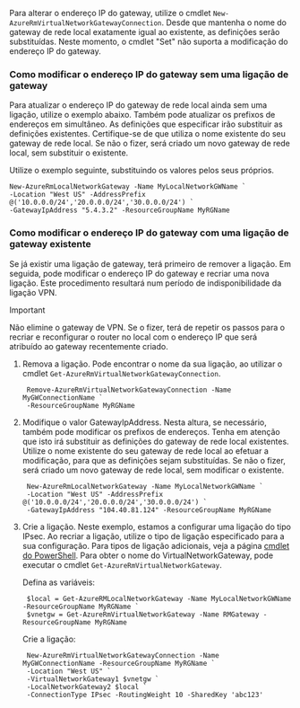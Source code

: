 Para alterar o endereço IP do gateway, utilize o cmdlet `New-AzureRmVirtualNetworkGatewayConnection`. Desde que mantenha o nome do gateway de rede local exatamente igual ao existente, as definições serão substituídas. Neste momento, o cmdlet "Set" não suporta a modificação do endereço IP do gateway.

### <a name="gwipnoconnection"></a>Como modificar o endereço IP do gateway sem uma ligação de gateway
Para atualizar o endereço IP do gateway de rede local ainda sem uma ligação, utilize o exemplo abaixo. Também pode atualizar os prefixos de endereços em simultâneo. As definições que especificar irão substituir as definições existentes. Certifique-se de que utiliza o nome existente do seu gateway de rede local. Se não o fizer, será criado um novo gateway de rede local, sem substituir o existente.

Utilize o exemplo seguinte, substituindo os valores pelos seus próprios.

    New-AzureRmLocalNetworkGateway -Name MyLocalNetworkGWName `
    -Location "West US" -AddressPrefix @('10.0.0.0/24','20.0.0.0/24','30.0.0.0/24') `
    -GatewayIpAddress "5.4.3.2" -ResourceGroupName MyRGName


### <a name="gwipwithconnection"></a>Como modificar o endereço IP do gateway com uma ligação de gateway existente
Se já existir uma ligação de gateway, terá primeiro de remover a ligação. Em seguida, pode modificar o endereço IP do gateway e recriar uma nova ligação. Este procedimento resultará num período de indisponibilidade da ligação VPN.

> [!IMPORTANT]
> Não elimine o gateway de VPN. Se o fizer, terá de repetir os passos para o recriar e reconfigurar o router no local com o endereço IP que será atribuído ao gateway recentemente criado.
> 
> 

1. Remova a ligação. Pode encontrar o nome da sua ligação, ao utilizar o cmdlet `Get-AzureRmVirtualNetworkGatewayConnection`.
   
        Remove-AzureRmVirtualNetworkGatewayConnection -Name MyGWConnectionName `
        -ResourceGroupName MyRGName
2. Modifique o valor GatewayIpAddress. Nesta altura, se necessário, também pode modificar os prefixos de endereços. Tenha em atenção que isto irá substituir as definições do gateway de rede local existentes. Utilize o nome existente do seu gateway de rede local ao efetuar a modificação, para que as definições sejam substituídas. Se não o fizer, será criado um novo gateway de rede local, sem modificar o existente.
   
        New-AzureRmLocalNetworkGateway -Name MyLocalNetworkGWName `
        -Location "West US" -AddressPrefix @('10.0.0.0/24','20.0.0.0/24','30.0.0.0/24') `
        -GatewayIpAddress "104.40.81.124" -ResourceGroupName MyRGName
3. Crie a ligação. Neste exemplo, estamos a configurar uma ligação do tipo IPsec. Ao recriar a ligação, utilize o tipo de ligação especificado para a sua configuração. Para tipos de ligação adicionais, veja a página [cmdlet do PowerShell](https://msdn.microsoft.com/library/mt603611.aspx).  Para obter o nome do VirtualNetworkGateway, pode executar o cmdlet `Get-AzureRmVirtualNetworkGateway`.
   
    Defina as variáveis:
   
        $local = Get-AzureRMLocalNetworkGateway -Name MyLocalNetworkGWName -ResourceGroupName MyRGName `
        $vnetgw = Get-AzureRmVirtualNetworkGateway -Name RMGateway -ResourceGroupName MyRGName
   
    Crie a ligação:
   
        New-AzureRmVirtualNetworkGatewayConnection -Name MyGWConnectionName -ResourceGroupName MyRGName `
        -Location "West US" `
        -VirtualNetworkGateway1 $vnetgw `
        -LocalNetworkGateway2 $local `
        -ConnectionType IPsec -RoutingWeight 10 -SharedKey 'abc123'

<!--HONumber=Sep16_HO3-->


